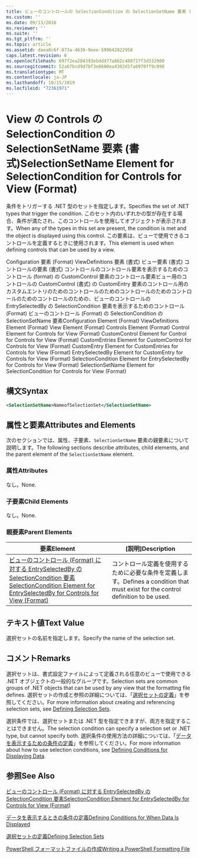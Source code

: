 ```yaml
---
title: ビューのコントロールの SelectionCondition の SelectionSetName 要素 (Format) |Microsoft Docs
ms.custom: ''
ms.date: 09/13/2016
ms.reviewer: ''
ms.suite: ''
ms.tgt_pltfrm: ''
ms.topic: article
ms.assetid: daea8c6f-873a-4639-9eee-599642822958
caps.latest.revision: 6
ms.openlocfilehash: 697f2ea284393ebddd77a862c408f27f3d332900
ms.sourcegitcommit: 52a67bcd9d7bf3e8600ea4302d1fa8970ff9c998
ms.translationtype: MT
ms.contentlocale: ja-JP
ms.lasthandoff: 10/15/2019
ms.locfileid: "72361971"
---
```

# <a name="selectionsetname-element-for-selectioncondition-for-controls-for-view-format"></a><span data-ttu-id="65d7f-102">View の Controls の SelectionCondition の SelectionSetName 要素 (書式)</span><span class="sxs-lookup"><span data-stu-id="65d7f-102">SelectionSetName Element for SelectionCondition for Controls for View (Format)</span></span>

<span data-ttu-id="65d7f-103">条件をトリガーする .NET 型のセットを指定します。</span><span class="sxs-lookup"><span data-stu-id="65d7f-103">Specifies the set of .NET types that trigger the condition.</span></span> <span data-ttu-id="65d7f-104">このセット内のいずれかの型が存在する場合、条件が満たされ、このコントロールを使用してオブジェクトが表示されます。</span><span class="sxs-lookup"><span data-stu-id="65d7f-104">When any of the types in this set are present, the condition is met and the object is displayed using this control.</span></span> <span data-ttu-id="65d7f-105">この要素は、ビューで使用できるコントロールを定義するときに使用されます。</span><span class="sxs-lookup"><span data-stu-id="65d7f-105">This element is used when defining controls that can be used by a view.</span></span>

<span data-ttu-id="65d7f-106">Configuration 要素 (Format) ViewDefinitions 要素 (書式) ビュー要素 (書式) コントロールの要素 (書式) コントロールのコントロール要素を表示するためのコントロール (format) の CustomControl 要素のコントロール要素ビュー用のコントロールの CustomControl (書式) の CustomEntry 要素のコントロール用のカスタムエントリのためのコントロールのためのコントロールのためのコントロールのためのコントロールのための、ビューのコントロールの EntrySelectedBy の SelectionCondition 要素を表示するためのコントロール (Format) ビューのコントロール (Format) の SelectionCondition の SelectionSetName 要素</span><span class="sxs-lookup"><span data-stu-id="65d7f-106">Configuration Element (Format) ViewDefinitions Element (Format) View Element (Format) Controls Element (Format) Control Element for Controls for View (Format) CustomControl Element for Control for Controls for View (Format) CustomEntries Element for CustomControl for Controls for View (Format) CustomEntry Element for CustomEntries for Controls for View (Format) EntrySelectedBy Element for CustomEntry for Controls for View (Format) SelectionCondition Element for EntrySelectedBy for Controls for View (Format) SelectionSetName Element for SelectionCondition for Controls for View (Format)</span></span>

## <a name="syntax"></a><span data-ttu-id="65d7f-107">構文</span><span class="sxs-lookup"><span data-stu-id="65d7f-107">Syntax</span></span>

```xml
<SelectionSetName>NameofSelectionSet</SelectionSetName>
```

## <a name="attributes-and-elements"></a><span data-ttu-id="65d7f-108">属性と要素</span><span class="sxs-lookup"><span data-stu-id="65d7f-108">Attributes and Elements</span></span>

<span data-ttu-id="65d7f-109">次のセクションでは、属性、子要素、`SelectionSetName` 要素の親要素について説明します。</span><span class="sxs-lookup"><span data-stu-id="65d7f-109">The following sections describe attributes, child elements, and the parent element of the `SelectionSetName` element.</span></span>

### <a name="attributes"></a><span data-ttu-id="65d7f-110">属性</span><span class="sxs-lookup"><span data-stu-id="65d7f-110">Attributes</span></span>

<span data-ttu-id="65d7f-111">なし。</span><span class="sxs-lookup"><span data-stu-id="65d7f-111">None.</span></span>

### <a name="child-elements"></a><span data-ttu-id="65d7f-112">子要素</span><span class="sxs-lookup"><span data-stu-id="65d7f-112">Child Elements</span></span>

<span data-ttu-id="65d7f-113">なし。</span><span class="sxs-lookup"><span data-stu-id="65d7f-113">None.</span></span>

### <a name="parent-elements"></a><span data-ttu-id="65d7f-114">親要素</span><span class="sxs-lookup"><span data-stu-id="65d7f-114">Parent Elements</span></span>

|<span data-ttu-id="65d7f-115">要素</span><span class="sxs-lookup"><span data-stu-id="65d7f-115">Element</span></span>|<span data-ttu-id="65d7f-116">[説明]</span><span class="sxs-lookup"><span data-stu-id="65d7f-116">Description</span></span>|
|-------------|-----------------|
|[<span data-ttu-id="65d7f-117">ビューのコントロール (Format) に対する EntrySelectedBy の SelectionCondition 要素</span><span class="sxs-lookup"><span data-stu-id="65d7f-117">SelectionCondition Element for EntrySelectedBy for Controls for View (Format)</span></span>](./selectioncondition-element-for-entryselectedby-for-controls-for-view-format.md)|<span data-ttu-id="65d7f-118">コントロール定義を使用するために必要な条件を定義します。</span><span class="sxs-lookup"><span data-stu-id="65d7f-118">Defines a condition that must exist for the control definition to be used.</span></span>|

## <a name="text-value"></a><span data-ttu-id="65d7f-119">テキスト値</span><span class="sxs-lookup"><span data-stu-id="65d7f-119">Text Value</span></span>

<span data-ttu-id="65d7f-120">選択セットの名前を指定します。</span><span class="sxs-lookup"><span data-stu-id="65d7f-120">Specify the name of the selection set.</span></span>

## <a name="remarks"></a><span data-ttu-id="65d7f-121">コメント</span><span class="sxs-lookup"><span data-stu-id="65d7f-121">Remarks</span></span>

<span data-ttu-id="65d7f-122">選択セットは、書式設定ファイルによって定義される任意のビューで使用できる .NET オブジェクトの一般的なグループです。</span><span class="sxs-lookup"><span data-stu-id="65d7f-122">Selection sets are common groups of .NET objects that can be used by any view that the formatting file defines.</span></span> <span data-ttu-id="65d7f-123">選択セットの作成と参照の詳細については、「[選択セットの定義](./defining-selection-sets.md)」を参照してください。</span><span class="sxs-lookup"><span data-stu-id="65d7f-123">For more information about creating and referencing selection sets, see [Defining Selection Sets](./defining-selection-sets.md).</span></span>

<span data-ttu-id="65d7f-124">選択条件では、選択セットまたは .NET 型を指定できますが、両方を指定することはできません。</span><span class="sxs-lookup"><span data-stu-id="65d7f-124">The selection condition can specify a selection set or .NET type, but cannot specify both.</span></span> <span data-ttu-id="65d7f-125">選択条件の使用方法の詳細については、「[データを表示するための条件の定義](./defining-conditions-for-displaying-data.md)」を参照してください。</span><span class="sxs-lookup"><span data-stu-id="65d7f-125">For more information about how to use selection conditions, see [Defining Conditions for Displaying Data](./defining-conditions-for-displaying-data.md).</span></span>

## <a name="see-also"></a><span data-ttu-id="65d7f-126">参照</span><span class="sxs-lookup"><span data-stu-id="65d7f-126">See Also</span></span>

[<span data-ttu-id="65d7f-127">ビューのコントロール (Format) に対する EntrySelectedBy の SelectionCondition 要素</span><span class="sxs-lookup"><span data-stu-id="65d7f-127">SelectionCondition Element for EntrySelectedBy for Controls for View (Format)</span></span>](./selectioncondition-element-for-entryselectedby-for-controls-for-view-format.md)

[<span data-ttu-id="65d7f-128">データを表示するときの条件の定義</span><span class="sxs-lookup"><span data-stu-id="65d7f-128">Defining Conditions for When Data Is Displayed</span></span>](./defining-conditions-for-displaying-data.md)

[<span data-ttu-id="65d7f-129">選択セットの定義</span><span class="sxs-lookup"><span data-stu-id="65d7f-129">Defining Selection Sets</span></span>](./defining-selection-sets.md)

[<span data-ttu-id="65d7f-130">PowerShell フォーマットファイルの作成</span><span class="sxs-lookup"><span data-stu-id="65d7f-130">Writing a PowerShell Formatting File</span></span>](./writing-a-powershell-formatting-file.md)
